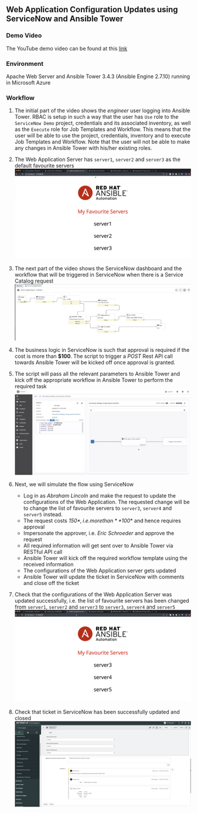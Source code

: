 ## Web Application Configuration Updates using ServiceNow and Ansible Tower

### Demo Video

The YouTube demo video can be found at this [link](https://youtu.be/kb1wwrbcdAM)

### Environment

Apache Web Server and Ansible Tower 3.4.3 (Ansible Engine 2.7.10) running in Microsoft Azure

### Workflow

1. The initial part of the video shows the *engineer* user logging into Ansible Tower. RBAC is setup in such a way that the user has `Use` role to the `ServiceNow Demo` project, credentials and its associated inventory, as well as the `Execute` role for Job Templates and Workflow. This means that the user will be able to use the project, credentials, inventory and to execute Job Templates and Workflow. Note that the user will not be able to make any changes in Ansible Tower with his/her existing roles.
2. The Web Application Server has `server1`, `server2` and `server3` as the default favourite servers
   ![Alt text](images/WebApp_Initial_Configurations.png "WebApp Initial Configurations")
3. The next part of the video shows the ServiceNow dashboard and the workflow that will be triggered in ServiceNow when there is a Service Catalog request
   ![Alt text](images/ServiceNow_Workflow.png "ServiceNow Workflow")
4. The business logic in ServiceNow is such that approval is required if the cost is more than **$100**. The script to trigger a *POST* Rest API call towards Ansible Tower will be kicked off once approval is granted.
5. The script will pass all the relevant parameters to Ansible Tower and kick off the appropriate workflow in Ansible Tower to perform the required task
   ![Alt text](images/Ansible_Tower_Workflow.png "Ansible Tower Workflow")
6. Next, we will simulate the flow using ServiceNow
   - Log in as *Abraham Lincoln* and make the request to update the configurations of the Web Application. The requested change will be to change the list of favourite servers to `server3`, `server4` and `server5` instead.
   - The request costs *$150*, i.e. more than **$100** and hence requires approval
   - Impersonate the approver, i.e. *Eric Schroeder* and approve the request
   - All required information will get sent over to Ansible Tower via RESTful API call
   - Ansible Tower will kick off the required workflow template using the received information
   - The configurations of the Web Application server gets updated
   - Ansible Tower will update the ticket in ServiceNow with comments and close off the ticket

7. Check that the configurations of the Web Application Server was updated successfully, i.e. the list of favourite servers has been changed from `server1`, `server2` and `server3` to `server3`, `server4` and `server5`
   ![Alt text](images/WebApp_Updated_Configurations.png "WebApp Updated Configurations")

8. Check that ticket in ServiceNow has been successfully updated and closed
   ![Alt text](images/ServiceNow_Updated_Ticket.png "ServiceNow Updated Ticket")
